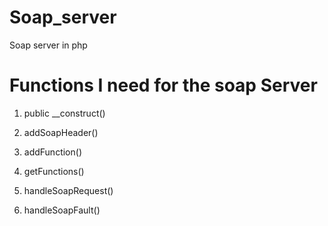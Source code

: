# Soap_server
Soap server in php

 # Functions I need for the soap Server

 1) public __construct()

 2) addSoapHeader()

 3) addFunction()

 4) getFunctions()

 5) handleSoapRequest()

 6) handleSoapFault()
